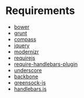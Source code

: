 Requirements
=========================================
* [bower](https://github.com/bower/bower)
* [grunt](https://github.com/gruntjs/grunt)
* [compass](https://github.com/chriseppstein/compass)
* [jquery](https://github.com/jquery/jquery)
* [modernizr](https://github.com/Modernizr/Modernizr)
* [requirejs](https://github.com/jrburke/requirejs)
* [require-handlebars-plugin](https://github.com/SlexAxton/require-handlebars-plugin)
* [underscore](https://github.com/jashkenas/underscore)
* [backbone](https://github.com/jashkenas/backbone)
* [greensock-js](https://github.com/greensock/GreenSock-JS/)
* [handlebars.js](https://github.com/wycats/handlebars.js/)